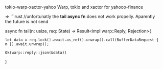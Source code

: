 tokio-warp-xactor-yahoo
Warp, tokio and xactor for yahooo-finance

=> ```rust
//unfortunatly the **tail async fn** does not work propelly. Aparently the future is not send  

async fn tail(n: usize, req: State) -> Result<impl warp::Reply, Rejection>{

    let data = req.lock().await.as_ref().unwrap().call(BufferDataRequest { n }).await.unwrap();

    Ok(warp::reply::json(&data))
}
```